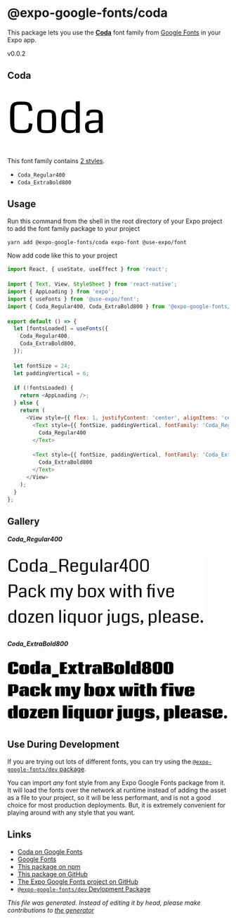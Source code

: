 # @expo-google-fonts/coda

This package lets you use the [**Coda**](https://fonts.google.com/specimen/Coda) font family from [Google Fonts](https://fonts.google.com/) in your Expo app.

v0.0.2

## Coda

![Coda](./font-family.png)

This font family contains [2 styles](#gallery).

- `Coda_Regular400`
- `Coda_ExtraBold800`

## Usage

Run this command from the shell in the root directory of your Expo project to add the font family package to your project
```sh
yarn add @expo-google-fonts/coda expo-font @use-expo/font
```

Now add code like this to your project
```js
import React, { useState, useEffect } from 'react';

import { Text, View, StyleSheet } from 'react-native';
import { AppLoading } from 'expo';
import { useFonts } from '@use-expo/font';
import { Coda_Regular400, Coda_ExtraBold800 } from '@expo-google-fonts/coda';

export default () => {
  let [fontsLoaded] = useFonts({
    Coda_Regular400,
    Coda_ExtraBold800,
  });

  let fontSize = 24;
  let paddingVertical = 6;

  if (!fontsLoaded) {
    return <AppLoading />;
  } else {
    return (
      <View style={{ flex: 1, justifyContent: 'center', alignItems: 'center' }}>
        <Text style={{ fontSize, paddingVertical, fontFamily: 'Coda_Regular400' }}>
          Coda_Regular400
        </Text>

        <Text style={{ fontSize, paddingVertical, fontFamily: 'Coda_ExtraBold800' }}>
          Coda_ExtraBold800
        </Text>
      </View>
    );
  }
};

```

## Gallery

##### Coda_Regular400
![Coda_Regular400](./3286b71ee83e8775ab6ae6fef1580c62d0344ad5a8a10ba144104648a36f9749.ttf.png)

##### Coda_ExtraBold800
![Coda_ExtraBold800](./0f385f570ff23725ac544ecfcf2ec8b8cbca733a730d2038266a6eb8b071e4c0.ttf.png)


## Use During Development

If you are trying out lots of different fonts, you can try using the [`@expo-google-fonts/dev` package](https://www.npmjs.com/package/@expo-google-fonts/dev).

You can import *any* font style from any Expo Google Fonts package from it. It will load the fonts
over the network at runtime instead of adding the asset as a file to your project, so it will be 
less performant, and is not a good choice for most production deployments. But, it is extremely convenient
for playing around with any style that you want.

## Links

- [Coda on Google Fonts](https://fonts.google.com/specimen/Coda)
- [Google Fonts](https://fonts.google.com/)
- [This package on npm](https://www.npmjs.com/package/@expo-google-fonts/coda)
- [This package on GitHub](https://github.com/expo/google-fonts/tree/master/font-packages/coda)
- [The Expo Google Fonts project on GitHub](https://github.com/expo/google-fonts)
- [`@expo-google-fonts/dev` Devlopment Package](https://github.com/expo/google-fonts/tree/master/font-packages/dev)


*This file was generated. Instead of editing it by head, please make contributions to [the generator](https://github.com/expo/google-fonts/tree/master/packages/generator)*
